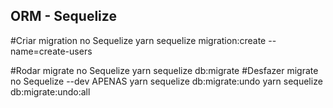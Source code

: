 ## ORM - Sequelize
#Criar migration no Sequelize
    yarn sequelize migration:create --name=create-users

#Rodar migrate no Sequelize
    yarn sequelize db:migrate
#Desfazer migrate no Sequelize --dev APENAS
    yarn sequelize db:migrate:undo
    yarn sequelize db:migrate:undo:all
